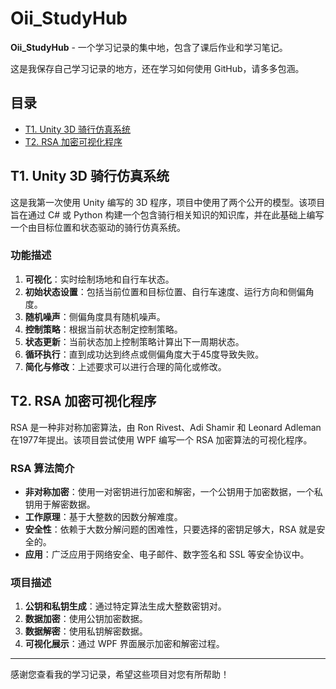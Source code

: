 # Oii_StudyHub

**Oii_StudyHub** - 一个学习记录的集中地，包含了课后作业和学习笔记。

这是我保存自己学习记录的地方，还在学习如何使用 GitHub，请多多包涵。

## 目录

- [T1. Unity 3D 骑行仿真系统](#t1-unity-3d-骑行仿真系统)
- [T2. RSA 加密可视化程序](#t2-rsa-加密可视化程序)

## T1. Unity 3D 骑行仿真系统

这是我第一次使用 Unity 编写的 3D 程序，项目中使用了两个公开的模型。该项目旨在通过 C# 或 Python 构建一个包含骑行相关知识的知识库，并在此基础上编写一个由目标位置和状态驱动的骑行仿真系统。

### 功能描述

1. **可视化**：实时绘制场地和自行车状态。
2. **初始状态设置**：包括当前位置和目标位置、自行车速度、运行方向和侧偏角度。
3. **随机噪声**：侧偏角度具有随机噪声。
4. **控制策略**：根据当前状态制定控制策略。
5. **状态更新**：当前状态加上控制策略计算出下一周期状态。
6. **循环执行**：直到成功达到终点或侧偏角度大于45度导致失败。
7. **简化与修改**：上述要求可以进行合理的简化或修改。

## T2. RSA 加密可视化程序

RSA 是一种非对称加密算法，由 Ron Rivest、Adi Shamir 和 Leonard Adleman 在1977年提出。该项目尝试使用 WPF 编写一个 RSA 加密算法的可视化程序。

### RSA 算法简介

- **非对称加密**：使用一对密钥进行加密和解密，一个公钥用于加密数据，一个私钥用于解密数据。
- **工作原理**：基于大整数的因数分解难度。
- **安全性**：依赖于大数分解问题的困难性，只要选择的密钥足够大，RSA 就是安全的。
- **应用**：广泛应用于网络安全、电子邮件、数字签名和 SSL 等安全协议中。

### 项目描述

1. **公钥和私钥生成**：通过特定算法生成大整数密钥对。
2. **数据加密**：使用公钥加密数据。
3. **数据解密**：使用私钥解密数据。
4. **可视化展示**：通过 WPF 界面展示加密和解密过程。

---

感谢您查看我的学习记录，希望这些项目对您有所帮助！